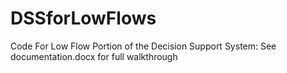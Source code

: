 # DSSforLowFlows
Code For Low Flow Portion of the Decision Support System: See documentation.docx for full walkthrough
